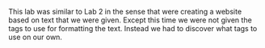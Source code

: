 This lab was similar to Lab 2 in the sense that were creating a website based on text that we were given. 
Except this time we were not given the tags to use for formatting the text. Instead we had to discover what tags to use on our own. 

